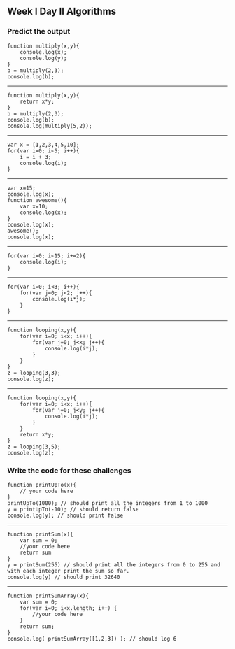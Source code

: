 ## Week I Day II Algorithms

### Predict the output

    function multiply(x,y){
        console.log(x);
        console.log(y);
    }
    b = multiply(2,3);
    console.log(b);
-----------------------------------

    function multiply(x,y){
        return x*y;
    }
    b = multiply(2,3);
    console.log(b);
    console.log(multiply(5,2));
-----------------------------------

    var x = [1,2,3,4,5,10];
    for(var i=0; i<5; i++){
        i = i + 3; 
        console.log(i);
    }
-----------------------------------

    var x=15;
    console.log(x);
    function awesome(){
        var x=10;
        console.log(x);
    }
    console.log(x);
    awesome();
    console.log(x);
-----------------------------------

    for(var i=0; i<15; i+=2){
        console.log(i);
    }
-----------------------------------

    for(var i=0; i<3; i++){
        for(var j=0; j<2; j++){     
            console.log(i*j);
        }
    }
-----------------------------------

    function looping(x,y){
        for(var i=0; i<x; i++){
            for(var j=0; j<x; j++){      
                console.log(i*j);
            } 
        }
    }
    z = looping(3,3);
    console.log(z);
-----------------------------------

    function looping(x,y){
        for(var i=0; i<x; i++){
            for(var j=0; j<y; j++){        
                console.log(i*j);
            } 
        }
        return x*y;
    }
    z = looping(3,5);
    console.log(z);


### Write the code for these challenges
    function printUpTo(x){
        // your code here
    }
    printUpTo(1000); // should print all the integers from 1 to 1000
    y = printUpTo(-10); // should return false
    console.log(y); // should print false
-----------------------------------

    function printSum(x){
        var sum = 0;
        //your code here
        return sum
    }
    y = printSum(255) // should print all the integers from 0 to 255 and with each integer print the sum so far.
    console.log(y) // should print 32640
-----------------------------------

    function printSumArray(x){
        var sum = 0;
        for(var i=0; i<x.length; i++) {
            //your code here
        }
        return sum;
    }
    console.log( printSumArray([1,2,3]) ); // should log 6

